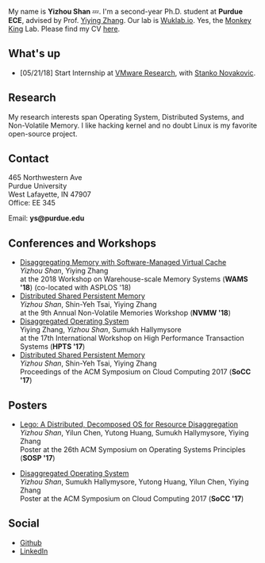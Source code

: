 My name is __Yizhou Shan__ :zzz:. I'm a second-year Ph.D. student at __Purdue ECE__,
advised by Prof. [Yiying Zhang](https://engineering.purdue.edu/~yiying/). Our lab is [Wuklab.io](http://wuklab.io). Yes, the [Monkey King](https://en.wikipedia.org/wiki/Sun_Wukong) Lab.
Please find my CV [here](https://lastweek.github.io/pubs/cv.pdf).

## What's up
- [05/21/18] Start Internship at [VMware Research](https://research.vmware.com/), with [Stanko Novakovic](https://sites.google.com/site/stankonovakovic/).

## Research

My research interests span Operating System, Distributed Systems,
and Non-Volatile Memory. I like hacking kernel and no doubt Linux is my
favorite open-source project.


## Contact
465 Northwestern Ave  
Purdue University  
West Lafayette, IN 47907  
Office: EE 345  

Email: __ys@purdue.edu__

## Conferences and Workshops
* [Disaggregating Memory with Software-Managed Virtual Cache]()
<br> _Yizhou Shan_, Yiying Zhang
<br> at the 2018 Workshop on Warehouse-scale Memory Systems (__WAMS '18__) (co-located with ASPLOS '18)
* [Distributed Shared Persistent Memory](https://engineering.purdue.edu/WukLab/hotpot-socc17.pdf)
<br> _Yizhou Shan_, Shin-Yeh Tsai, Yiying Zhang
<br> at the 9th Annual Non-Volatile Memories Workshop (__NVMW '18__)
* [Disaggregated Operating System](http://hpts.ws/papers/2017/lego.pdf)
<br> Yiying Zhang, _Yizhou Shan_, Sumukh Hallymysore
<br> at the 17th International Workshop on High Performance Transaction Systems (__HPTS '17__)
* [Distributed Shared Persistent Memory](https://engineering.purdue.edu/WukLab/hotpot-socc17.pdf)
<br> _Yizhou Shan_, Shin-Yeh Tsai, Yiying Zhang
<br> Proceedings of the ACM Symposium on Cloud Computing 2017 (__SoCC '17__)


## Posters
* [Lego: A Distributed, Decomposed OS for Resource Disaggregation](https://lastweek.github.io/pubs/SOSP17-Lego-Poster.pdf)
<br> _Yizhou Shan_, Yilun Chen, Yutong Huang, Sumukh Hallymysore, Yiying Zhang
<br> Poster at the 26th ACM Symposium on Operating Systems Principles (__SOSP '17__)

* [Disaggregated Operating System](https://lastweek.github.io/pubs/SoCC17-Lego-Poster.pdf)
<br> _Yizhou Shan_, Sumukh Hallymysore, Yutong Huang, Yilun Chen, Yiying Zhang
<br> Poster at the ACM Symposium on Cloud Computing 2017 (__SoCC '17__)


## Social
* [Github](https://github.com/lastweek)
* [LinkedIn](https://www.linkedin.com/in/lastweek/)
